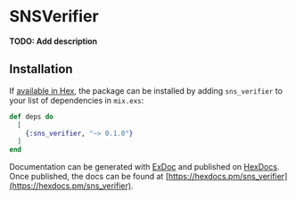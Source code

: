 # SNSVerifier

**TODO: Add description**

## Installation

If [available in Hex](https://hex.pm/docs/publish), the package can be installed
by adding `sns_verifier` to your list of dependencies in `mix.exs`:

```elixir
def deps do
  [
    {:sns_verifier, "~> 0.1.0"}
  ]
end
```

Documentation can be generated with [ExDoc](https://github.com/elixir-lang/ex_doc)
and published on [HexDocs](https://hexdocs.pm). Once published, the docs can
be found at [https://hexdocs.pm/sns_verifier](https://hexdocs.pm/sns_verifier).

